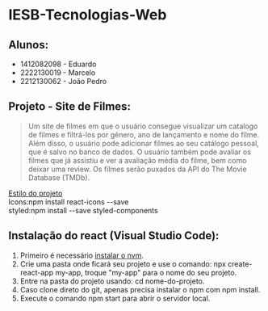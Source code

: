 # IESB-Tecnologias-Web
## Alunos:
- 1412082098 - Eduardo
- 2222130019 - Marcelo
- 2212130062 - João Pedro
## Projeto - Site de Filmes:

>Um site de filmes em que o usuário consegue visualizar um catalogo de filmes e filtrá-los por gênero, ano de lançamento e nome do filme. Além disso, o usuário pode adicionar filmes ao seu catálogo pessoal, que é salvo no banco de dados. O usuário também pode avaliar os filmes que já assistiu e ver a avaliação média do filme, bem como deixar uma review. Os filmes serão puxados da API do The Movie Database (TMDb).

[Estilo do projeto](https://www.figma.com/file/WSihmoxQ9cVJLt628HYz8d/Movie-Listing-Web-App-(Community)?node-id=401-6828&t=ZEf5XrNwznUkcn58-0)\
Icons:npm install react-icons --save\
styled:npm install --save styled-components

## Instalação do react (Visual Studio Code):
1. Primeiro é necessário [instalar o nvm](https://github.com/coreybutler/nvm-windows/releases/download/1.1.10/nvm-setup.exe).
2. Crie uma pasta onde ficará seu projeto e use o comando: npx create-react-app my-app, troque "my-app" para o nome do seu projeto.
3. Entre na pasta do projeto usando: cd nome-do-projeto.
4. Caso clone direto do git, apenas precisa instalar o npm com npm install.
5. Execute o comando npm start para abrir o servidor local.